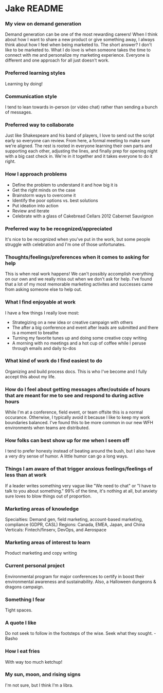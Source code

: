# Jake README

### My view on demand generation

Demand generation can be one of the most rewarding careers! When I think about how I want to share a new product or give something away, I always think about how I feel when being marketed to. The short answer? I don't like to be marketed to. What I do love is when someone takes the time to connect with me and personalize my marketing experience. Everyone is different and one approach for all just doesn't work.

### Preferred learning styles

Learning by doing!

### Communication style

I tend to lean towards in-person (or video chat) rather than sending a bunch of messages.

### Preferred way to collaborate

Just like Shakespeare and his band of players, I love to send out the script early so everyone can review. From here, a formal meeting to make sure we're aligned. The rest is rooted in everyone learning their own parts and supporting each other, adjusting the lines, and finally prep for opening night with a big cast check in. We're in it together and it takes everyone to do it right.

### How I approach problems

- Define the problem to understand it and how big it is
- Get the right minds on the case
- Brainstorm ways to overcome it
- Identify the poor options vs. best solutions
- Put ideation into action
- Review and iterate
- Celebrate with a glass of Cakebread Cellars 2012 Cabernet Sauvignon

### Preferred way to be recognized/appreciated

It's nice to be recognized when you've put in the work, but some people struggle with celebration and I'm one of those unfortunates.

### Thoughts/feelings/preferences when it comes to asking for help

This is when real work happens! We can't possibly accomplish everything on our own and we really miss out when we don't ask for help. I've found that a lot of my most memorable marketing activites and successes came from asking someone else to help out.

### What I find enjoyable at work

I have a few things I really love most:

- Strategizing on a new idea or creative campaign with others
- The after a big conference and event after leads are submitted and there is a moment to breathe
- Turning my favorite tunes up and doing some creative copy writing
- A morning with no meetings and a hot cup of coffee while I peruse through emails and daily to-dos

### What kind of work do I find easiest to do

Organizing and build process docs. This is who I've become and I fully accept this about my life.

### How do I feel about getting messages after/outside of hours that are meant for me to see and respond to during active hours

While I'm at a conference, field event, or team offsite this is a normal occurance. Otherwise, I typically avoid it because I like to keep my work boundaries balanced. I've found this to be more common in our new WFH environments when teams are distributed.

### How folks can best show up for me when I seem off

I tend to prefer honesty instead of beating around the bush, but I also have a very dry sense of humor. A little humor can go a long ways.

### Things I am aware of that trigger anxious feelings/feelings of less than at work

If a leader writes something very vague like "We need to chat" or "I have to talk to you about something." 99% of the time, it's nothing at all, but anxiety sure loves to blow things out of proportion.

### Marketing areas of knowledge

Specialties: Demand gen, field marketing, account-based marketing, compliance (GDPR, CASL)
Regions: Canada, EMEA, Japan, and China
Verticals: Fintech/finserv, DevOps, and Aerospace

### Marketing areas of interest to learn

Product marketing and copy writing

### Current personal project

Environmental program for major conferences to certify in boost their environmental awareness and sustainability.
Also, a Halloween dungeons & dragons campaign.

### Something I fear

Tight spaces.

### A quote I like

Do not seek to follow in the footsteps of the wise. Seek what they sought. -Basho

### How I eat fries

With way too much ketchup!

### My sun, moon, and rising signs

I'm not sure, but I think I'm a libra.
